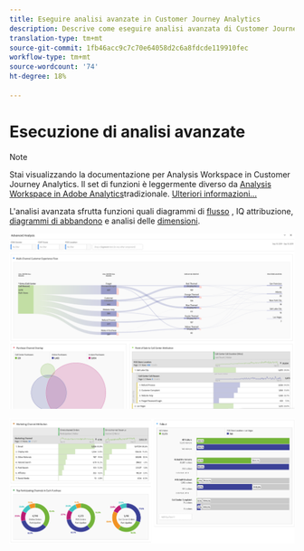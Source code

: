 ```yaml
---
title: Eseguire analisi avanzate in Customer Journey Analytics
description: Descrive come eseguire analisi avanzata di Customer Journey Analytics in Workspace.
translation-type: tm+mt
source-git-commit: 1fb46acc9c7c70e64058d2c6a8fdcde119910fec
workflow-type: tm+mt
source-wordcount: '74'
ht-degree: 18%

---
```



# Esecuzione di analisi avanzate

>[!NOTE]
>
>Stai visualizzando la documentazione per  Analysis Workspace in Customer Journey Analytics. Il set di funzioni è leggermente diverso da [Analysis Workspace in Adobe  Analytics](https://docs.adobe.com/content/help/it-IT/analytics/analyze/analysis-workspace/home.html)tradizionale. [Ulteriori informazioni...](/help/getting-started/cja-aa.md)

L&#39;analisi avanzata sfrutta funzioni quali diagrammi di [flusso](/help/analysis-workspace/visualizations/c-flow/flow.md) , IQ [](/help/analysis-workspace/attribution/overview.md)attribuzione, [diagrammi di abbandono](/help/analysis-workspace/visualizations/fallout/fallout-flow.md) e analisi delle [dimensioni](/help/components/dimensions/t-breakdown-fa.md).

![Schermata dell&#39;area di lavoro 1](assets/cja-adv-analysis1.png)

![Schermata dell&#39;area di lavoro 2](assets/cja-adv-analysis2.png)
